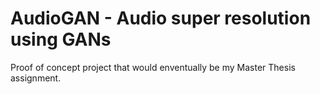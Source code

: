 # AudioGAN - Audio super resolution using GANs

Proof of concept project that would enventually be my Master Thesis assignment.
